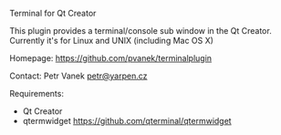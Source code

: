 Terminal for Qt Creator

This plugin provides a terminal/console sub window in the Qt Creator.
Currently it's for Linux and UNIX (including Mac OS X)

Homepage:
https://github.com/pvanek/terminalplugin

Contact:
Petr Vanek <petr@yarpen.cz>

Requirements:
* Qt Creator
* qtermwidget https://github.com/qterminal/qtermwidget
